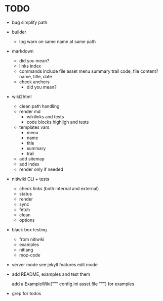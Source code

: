 # TODO

* bug simplify path

* builder
	* log warn on same name at same path

* markdown
	* did you mean?
	* links index
	* commands
		include file
		asset
		menu
		summary
		trail
		code, file content?
		name, title, date
	* check anchors
		* did you mean?

* wiki2html
	* clean path handling
	* render md
		- wikilinks and tests
		- code blocks highligh and tests
	* templates vars
		- menu
		- name
		- title
		- summary
		- trail
	* add sitemap
	* add index
	* render only if needed

* nitiwiki CLI + tests
	* check links (both internal and external)
	* status
	* render
	* sync
	* fetch
	* clean
	* options

* black box testing
	* from nitiwiki
	* examples
	* nitlang
	* moz-code

* server mode
	see jekyll features
	edit mode

* add README, examples and test them

	add a ExampleWiki("""
		config.ini
		asset.file
	""") for examples

* grep for todos
